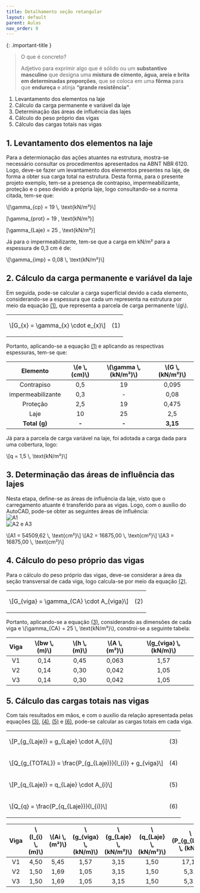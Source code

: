 ```yaml
---
title: Detalhamento seção retangular
layout: default
parent: Aulas
nav_order: 8
---
```


<!--Don't delete this script-->
<script src = "https://polyfill.io/v3/polyfill.min.js?features=es6"></script>
<script id = "MathJax-script" async src="https://cdn.jsdelivr.net/npm/mathjax@3/es5/tex-mml-chtml.js"></script>
<!--Don't delete this script-->

{: .important-title }
> O que é concreto?
>
> Adjetivo para exprimir algo que é sólido ou um **substantivo masculino** que designa uma **mistura de cimento, água, areia e brita em determinadas proporções**, que se coloca em uma **fôrma** para que **endureça** e atinja **“grande resistência”**.

<ol>
  <li>Levantamento dos elementos na laje</li>
  <li>Cálculo da carga permanente e variável da laje</li>
  <li>Determinação das áreas de influência das lajes</li>
  <li>Cálculo do peso próprio das vigas</li>
  <li>Cálculo das cargas totais nas vigas</li>
</ol>

<h2>1. Levantamento dos elementos na laje</h2>  

<p aligin = "justify">
  Para a determionação das ações atuantes na estrutura, mostra-se necessário consultar os procedimentos apresentados na ABNT NBR 6120. Logo, deve-se fazer um levantamento dos elementos presentes na laje, de forma a obter sua carga total na estrutura. Desta forma, para o presente projeto exemplo, tem-se a presença de contrapiso, impermeabilizante, proteção e o peso devido a própria laje, logo consultando-se a norma citada, tem-se que:
</p>

<p>
  \[\gamma_{cp} = 19 \, \text{kN/m³}\]

  \[\gamma_{prot} = 19 \, \text{kN/m³}\]
  
  \[\gamma_{Laje} = 25 \, \text{kN/m³}\]
</p>


<p aligin = "justify">
  Já para o impermeabilizante, tem-se que a carga em kN/m² para a espessura de 0,3 cm é de:
</p>

<p>
  \[\gamma_{imp} = 0,08 \, \text{kN/m²}\]
</p>

<h2>2. Cálculo da carga permanente e variável da laje</h2>  

<p aligin = "justify">
  Em seguida, pode-se calcular a carga superficial devido a cada elemento, considerando-se a espessura que cada um representa na estrutura por meio da equação <a href="#eq1">(1)</a>, que representa a parcela de carga permanente \(g\).
</p>

<table>
  <tr>
    <td align = "left">\[G_{x} = \gamma_{x} \cdot e_{x}\]</td>
    <td><p align = "right" id = "eq1">(1)</p></td>
  </tr>
</table>

<p aligin = "justify">
  Portanto, aplicando-se a equação <a href="#eq1">(1)</a> e aplicando as respectivas espessuras, tem-se que:
</p>

<table>
  <thead align="center">
    <tr>
      <th>Elemento</th>
      <th>\(e \, (cm)\)</th>
      <th>\(\gamma \, (kN/m³)\)</th>
      <th>\(G \, (kN/m²)\)</th>
    </tr>
  </thead>
  <tbody align="center">
    <tr>
      <td>Contrapiso</td>
      <td>0,5</td>
      <td>19</td>
      <td>0,095</td>
    </tr>
    <tr>
      <td>impermeabilizante</td>
      <td>0,3</td>
      <td>-</td>
      <td>0,08</td>
    </tr>
    <tr>
      <td>Proteção</td>
      <td>2,5</td>
      <td>19</td>
      <td>0,475</td>
    </tr>
    <tr>
      <td>Laje</td>
      <td>10</td>
      <td>25</td>
      <td>2,5</td>
    </tr>
    <tr>
      <td><b>Total (g)</b></td>
      <td><b>-</b></td>
      <td><b>-</b></td>
      <td><b>3,15</b></td>
    </tr>
  </tbody>
  </table>

<p aligin = "justify">
  Já para a parcela de carga variável na laje, foi adotada a carga dada para uma cobertura, logo:
</p>

<p>
  \[q = 1,5 \, \text{kN/m²}\]
</p>

<h2>3. Determinação das áreas de influência das lajes</h2>  

<p aligin = "justify">
  Nesta etapa, define-se as áreas de influência da laje, visto que o carregamento atuante é transferido para as vigas. Logo, com o auxílio do AutoCAD, pode-se obter as seguintes áreas de influência:
<br>
<img src="https://i.imgur.com/k5k475q.png" alt="A1">
<br>
<img src="https://i.imgur.com/oglZZfH.png" alt="A2 e A3">
</p>

<p>
  \[A1 = 54509,62 \, \text{cm²}\]
  \[A2 = 16875,00 \, \text{cm²}\]
  \[A3 = 16875,00 \, \text{cm²}\]
</p>

<h2>4. Cálculo do peso próprio das vigas</h2>  

<p aligin = "justify">
  Para o cálculo do peso próprio das vigas, deve-se considerar a área da seção transversal de cada viga, logo calcula-se por meio da equação <a href="#eq2">(2)</a>.
</p>

<table>
  <tr>
    <td align = "left">\[G_{viga} = \gamma_{CA} \cdot A_{viga}\]</td>
    <td><p align = "right" id = "eq2">(2)</p></td>
  </tr>
</table>

<p aligin = "justify">
  Portanto, aplicando-se a equação <a href="#eq3">(3)</a>, considerando as dimensões de cada viga e \(\gamma_{CA} = 25 \, \text{kN/m³}\), constroi-se a seguinte tabela:
</p>

<table>
  <thead align="center">
    <tr>
      <th>Viga</th>
      <th>\(bw \, (m)\)</th>
      <th>\(h \, (m)\)</th>
      <th>\(A \, (m²)\)</th>
      <th>\(g_{viga} \, (kN/m)\)</th>
    </tr>
  </thead>
  <tbody align="center">
    <tr>
      <td>V1</td>
      <td>0,14</td>
      <td>0,45</td>
      <td>0,063</td>
      <td>1,57</td>
    </tr>
    <tr>
      <td>V2</td>
      <td>0,14</td>
      <td>0,30</td>
      <td>0,042</td>
      <td>1,05</td>
    </tr>
    <tr>
      <td>V3</td>
      <td>0,14</td>
      <td>0,30</td>
      <td>0,042</td>
      <td>1,05</td>
    </tr>
  </tbody>
</table>

<h2>5. Cálculo das cargas totais nas vigas</h2>  

<p aligin = "justify">
  Com tais resultados em mãos, e com o auxílio da relação apresentada pelas equações <a href="#eq3">(3)</a>, <a href="#eq4">(4)</a>, <a href="#eq5">(5)</a> e <a href="#eq6">(6)</a>, pode-se calcular as cargas totais em cada viga.
</p>

<table>
  <tr>
    <td align = "left">\[P_{g_{Laje}} = g_{Laje} \cdot A_{i}\]</td>
    <td><p align = "right" id = "eq3">(3)</p></td>
  </tr>
  <tr>
    <td align = "left">\[Q_{g_{TOTAL}} = \frac{P_{g_{Laje}}}{l_{i}} + g_{viga}\]</td>
    <td><p align = "right" id = "eq4">(4)</p></td>
  </tr>
  <tr>
    <td align = "left">\[P_{q_{Laje}} = q_{Laje} \cdot A_{i}\]</td>
    <td><p align = "right" id = "eq5">(5)</p></td>
  </tr>
  <tr>
    <td align = "left">\[Q_{q} = \frac{P_{q_{Laje}}}{l_{i}}\]</td>
    <td><p align = "right" id = "eq6">(6)</p></td>
  </tr>
</table>

<table>
  <thead align="center">
    <tr>
      <th>Viga</th>
      <th>\(l_{i} \, (m)\)</th>
      <th>\(Ai \, (m²)\)</th>
      <th>\(g_{viga} \, (kN/m)\)</th>
      <th>\(g_{Laje} \, (kN/m²)\)</th>
      <th>\(q_{Laje} \, (kN/m²)\)</th>
      <th>\(P_{g_{Laje}} \, (kN)\)</th>
      <th>\(P_{q_{Laje}} \, (kN)\)</th>
      <th>\(Q_{g_{TOTAL}} \, (kN/m)\)</th>
      <th>\(Q_{q} \, (kN/m)\)</th>
    </tr>
  </thead>
  <tbody align="center">
    <tr>
      <td>V1</td>
      <td>4,50</td>
      <td>5,45</td>
      <td>1,57</td>
      <td>3,15</td>
      <td>1,50</td>
      <td>17,17</td>
      <td>8,18</td>
      <td>5,39</td>
      <td>1,82</td>
    </tr>
    <tr>
      <td>V2</td>
      <td>1,50</td>
      <td>1,69</td>
      <td>1,05</td>
      <td>3,15</td>
      <td>1,50</td>
      <td>5,32</td>
      <td>2,53</td>
      <td>4,59</td>
      <td>1,69</td>
    </tr>
    <tr>
      <td>V3</td>
      <td>1,50</td>
      <td>1,69</td>
      <td>1,05</td>
      <td>3,15</td>
      <td>1,50</td>
      <td>5,32</td>
      <td>2,53</td>
      <td>4,59</td>
      <td>1,69</td>
    </tr>
  </tbody>
</table>
